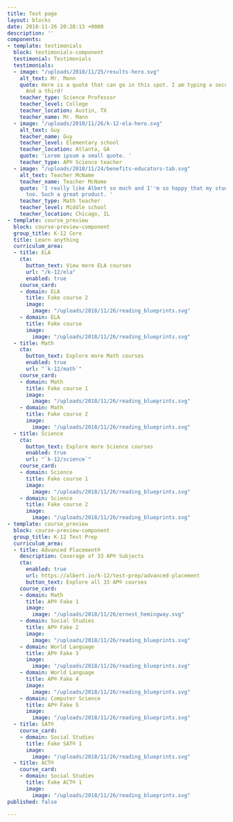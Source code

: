 ```yaml
---
title: Test page
layout: blocks
date: 2018-11-26 20:28:13 +0000
description: ''
components:
- template: testimonials
  block: testimonials-component
  testimonial: Testimonials
  testimonials:
  - image: "/uploads/2018/11/25/results-hero.svg"
    alt_text: Mr. Mann
    quote: Here is a quote that can go in this spot. I am typing a second sentence.
      And a third!
    teacher_type: Science Professor
    teacher_level: College
    teacher_location: Austin, TX
    teacher_name: Mr. Mann
  - image: "/uploads/2018/11/26/k-12-ela-hero.svg"
    alt_text: Guy
    teacher_name: Guy
    teacher_level: Elementary school
    teacher_location: Atlanta, GA
    quote: 'Lorem ipsum a small quote. '
    teacher_type: AP® Science teacher
  - image: "/uploads/2018/11/24/benefits-educators-tab.svg"
    alt_text: Teacher McName
    teacher_name: Teacher McName
    quote: 'I really like Albert so much and I''m so happy that my students like it
      too. Such a great product. '
    teacher_type: Math teacher
    teacher_level: Middle school
    teacher_location: Chicago, IL
- template: course_preview
  block: course-preview-component
  group_title: K-12 Core
  title: Learn anything
  curriculum_area:
  - title: ELA
    cta:
      button_text: View more ELA courses
      url: "/k-12/ela"
      enabled: true
    course_card:
    - domain: ELA
      title: Fake course 2
      image:
        image: "/uploads/2018/11/26/reading_blueprints.svg"
    - domain: ELA
      title: Fake course
      image:
        image: "/uploads/2018/11/26/reading_blueprints.svg"
  - title: Math
    cta:
      button_text: Explore more Math courses
      enabled: true
      url: "`k-12/math`"
    course_card:
    - domain: Math
      title: Fake course 1
      image:
        image: "/uploads/2018/11/26/reading_blueprints.svg"
    - domain: Math
      title: Fake course 2
      image:
        image: "/uploads/2018/11/26/reading_blueprints.svg"
  - title: Science
    cta:
      button_text: Explore more Science courses
      enabled: true
      url: "`k-12/science`"
    course_card:
    - domain: Science
      title: Fake course 1
      image:
        image: "/uploads/2018/11/26/reading_blueprints.svg"
    - domain: Science
      title: Fake course 2
      image:
        image: "/uploads/2018/11/26/reading_blueprints.svg"
- template: course_preview
  block: course-preview-component
  group_title: K-12 Test Prep
  curriculum_area:
  - title: Advanced Placement®
    description: Coverage of 33 AP® Subjects
    cta:
      enabled: true
      url: https://albert.io/k-12/test-prep/advanced-placement
      button_text: Explore all 33 AP® courses
    course_card:
    - domain: Math
      title: AP® Fake 1
      image:
        image: "/uploads/2018/11/26/ernest_hemingway.svg"
    - domain: Social Studies
      title: AP® Fake 2
      image:
        image: "/uploads/2018/11/26/reading_blueprints.svg"
    - domain: World Language
      title: AP® Fake 3
      image:
        image: "/uploads/2018/11/26/reading_blueprints.svg"
    - domain: World Language
      title: AP® Fake 4
      image:
        image: "/uploads/2018/11/26/reading_blueprints.svg"
    - domain: Computer Science
      title: AP® Fake 5
      image:
        image: "/uploads/2018/11/26/reading_blueprints.svg"
  - title: SAT®
    course_card:
    - domain: Social Studies
      title: Fake SAT® 1
      image:
        image: "/uploads/2018/11/26/reading_blueprints.svg"
  - title: ACT®
    course_card:
    - domain: Social Studies
      title: Fake ACT® 1
      image:
        image: "/uploads/2018/11/26/reading_blueprints.svg"
published: false

---
```


